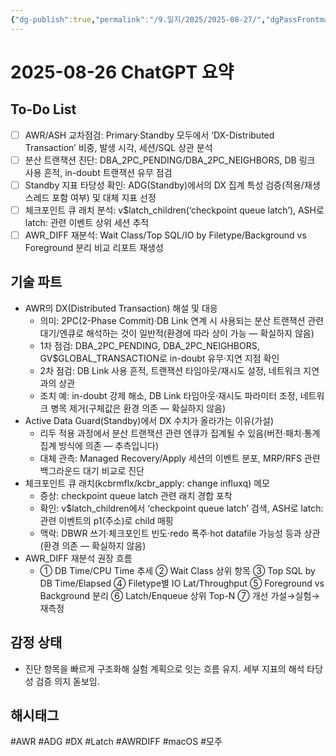 ```yaml
---
{"dg-publish":true,"permalink":"/9.일지/2025/2025-08-27/","dgPassFrontmatter":true,"noteIcon":""}
---
```


# 2025-08-26 ChatGPT 요약
## To-Do List
- [ ] AWR/ASH 교차점검: Primary·Standby 모두에서 ‘DX-Distributed Transaction’ 비중, 발생 시각, 세션/SQL 상관 분석
- [ ] 분산 트랜잭션 진단: DBA_2PC_PENDING/DBA_2PC_NEIGHBORS, DB 링크 사용 흔적, in-doubt 트랜잭션 유무 점검
- [ ] Standby 지표 타당성 확인: ADG(Standby)에서의 DX 집계 특성 검증(적용/재생 스레드 포함 여부) 및 대체 지표 선정
- [ ] 체크포인트 큐 래치 분석: v$latch_children(‘checkpoint queue latch’), ASH로 latch: 관련 이벤트 상위 세션 추적
- [ ] AWR_DIFF 재분석: Wait Class/Top SQL/IO by Filetype/Background vs Foreground 분리 비교 리포트 재생성

## 기술 파트
- AWR의 DX(Distributed Transaction) 해설 및 대응
  - 의미: 2PC(2-Phase Commit)·DB Link 연계 시 사용되는 분산 트랜잭션 관련 대기/엔큐로 해석하는 것이 일반적(환경에 따라 상이 가능 — 확실하지 않음)
  - 1차 점검: DBA_2PC_PENDING, DBA_2PC_NEIGHBORS, GV$GLOBAL_TRANSACTION로 in-doubt 유무·지연 지점 확인
  - 2차 점검: DB Link 사용 흔적, 트랜잭션 타임아웃/재시도 설정, 네트워크 지연과의 상관
  - 조치 예: in-doubt 강제 해소, DB Link 타임아웃·재시도 파라미터 조정, 네트워크 병목 제거(구체값은 환경 의존 — 확실하지 않음)
- Active Data Guard(Standby)에서 DX 수치가 올라가는 이유(가설)
  - 리두 적용 과정에서 분산 트랜잭션 관련 엔큐가 집계될 수 있음(버전·패치·통계 집계 방식에 의존 — 추측입니다)
  - 대체 관측: Managed Recovery/Apply 세션의 이벤트 분포, MRP/RFS 관련 백그라운드 대기 비교로 진단
- 체크포인트 큐 래치(kcbrmflx/kcbr_apply: change influxq) 메모
  - 증상: checkpoint queue latch 관련 래치 경합 포착
  - 확인: v$latch_children에서 ‘checkpoint queue latch’ 검색, ASH로 latch: 관련 이벤트의 p1(주소)로 child 매핑
  - 맥락: DBWR 쓰기·체크포인트 빈도·redo 폭주·hot datafile 가능성 등과 상관(환경 의존 — 확실하지 않음)
- AWR_DIFF 재분석 권장 흐름
  - ① DB Time/CPU Time 추세 ② Wait Class 상위 항목 ③ Top SQL by DB Time/Elapsed ④ Filetype별 IO Lat/Throughput ⑤ Foreground vs Background 분리 ⑥ Latch/Enqueue 상위 Top-N ⑦ 개선 가설→실험→재측정

## 감정 상태
- 진단 항목을 빠르게 구조화해 실험 계획으로 잇는 흐름 유지. 세부 지표의 해석 타당성 검증 의지 돋보임.

## 해시태그
#AWR #ADG #DX #Latch #AWRDIFF #macOS #모주